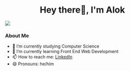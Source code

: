 <h1 align="center">Hey there👋, I'm Alok  </h1> 

![](https://komarev.com/ghpvc/?username=alok-96&color=green)

### About Me

- 🔭 I’m currently studying Computer Science
- 🌱 I’m currently learning Front End Web Development
- 📫 How to reach me: [LinkedIn](https://www.linkedin.com/in/alok-dwivedi-4347801b8/) 
- 😄 Pronouns: he/him
<!--
- ⚡ Fun fact: ...
-->
